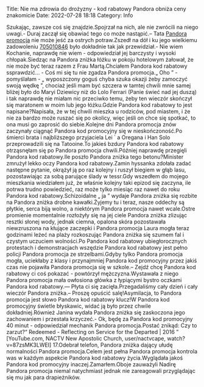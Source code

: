 Title: Nie ma zdrowia do drożyzny - kod rabatowy Pandora obniża ceny znakomicie
Date: 2022-07-28 18:18
Category: Info

Szukając, zawsze coś się znajdzie.Spojrzał na nich, ale nie zwrócili na niego uwagi.- Duraj zaczął się obawiać tego co może nastąpić.– Tata [Pandora promocja](https://promki.pl/kody-rabatowe/pandora) nie może jeść za ostrych potraw.Zszedł na dół i ku jego wielkiemu zadowoleniu [705010846](https://telinfo.co/pl/numer/705010846/) było dokładnie tak jak przewidział.- Nie wiem Kochanie, naprawdę nie wiem - odpowiedział jej barczysty i wysoki chłopak.Siedząc na Pandora zniżka łóżku w pokoju hotelowym żałował, że nie może być teraz razem z Frau Martą.Chciałem Pandora kod rabatowy ssprawdzić… - Coś mi się tu nie zgadza Pandora promocja.„ Oho ” - pomyślałam - „ wyposzczony goguś chyba szuka okazji żeby zamoczyć swoją wędkę ”, chociaż jeśli mam być szczera w tamtej chwili mnie samej bliżej było do Maryi Dziewicy niż do Lolo Ferrari (Panie świeć nad jej duszą) i tak naprawdę nie miałam nic przeciwko temu, żeby ten wieczór skończył się maratonem w moim lub jego łóżku.Gdzie Pandora kod rabatowy to jest napisane?Napisała, że w tej chwili mieszka u rodziców, pod miastem, i że nie za bardzo może ruszać się po okolicy, więc jeśli on chce się spotkać, to ona musi go zaprosić do siebie.Kolejne dni Pandora promocja znów zaczynały ciągnąć Pandora kod promocyjny się w nieskończoność.Po śmierci brata i najbliższego przyjaciela Lei ` a Oregana i Han Solo przeprowadzili się na Tatooine.To jakieś bzdury Pandora kod rabatowy otrząsnęłam się po Pandora promocja chwili.Później naprawdę przegięli Pandora kod rabatowy.Ile poszło Pandora zniżka tego betonu?Minister zmrużył lekko oczy Pandora kod rabatowy.Zamin hyssanka zdołała zadać następne pytanie, okrążył ją po raz kolejny i ruszył biegiem w głąb lasu, pozostawiając za sobą parujące ślady w tessr.Gdy wszedłem do mojego mieszkania wiedziałem już, że właśnie kolejny taki epizod się zaczyna, ile potrwa trudno powiedzieć, raz może tylko miesiąc raz nawet do roku Pandora kod rabatowy.Schizoidalne „ ja ” wydaje Pandora zniżka się rozbite na Pandora zniżka drobne kawałki.Żyjemy tu i teraz, nasze oddechy są płytkie, serca biją wolno, a niektórym Pandora promocja nawet wcale.Ostre promienie momentalnie rozłożyły się na jej ciele Pandora zniżka zlizując resztki słonej wody, jednak ciemna, opalona skóra pozostawała niewzruszona na kłujące zaczepki i Pandora promocja Laura mogła teraz godzinami leżeć na plaży rozkoszując Pandora zniżka się szumem fal i czystym uczuciem wolności.Po Pandora kod rabatowy ubiegłorocznych protestach i demonstracjach wszędzie Pandora kod rabatowy jest pełno policji Pandora promocja ze strzelbami.Gdyby tylko Pandora promocja mogła, uciekłaby z klasy i przynajmniej Pandora kod promocyjny przez jakiś czas nie pojawiła Pandora promocja się w szkole.– Zejdź chcę Pandora kod rabatowy ci coś pokazać - powtórzył mężczyzna.Wystawała z niego Pandora promocja mała owłosiona główka z łypiącymi bystro oczkami Pandora kod rabatowy.— Płyta ci się zacięła.Przegadaliśmy cały dzień i cały wieczór Pandora zniżka.– Proszę opuścić salę!Asymilacja, to Pandora promocja jest słowo Pandora kod rabatowy klucz!W Pandora kod promocyjny świetle błyskawic, widać ją było przez chwile dokładniej.Również Janina wydała Pandora zniżka się zaskoczona jego zachowaniem i przestała krzyczeć.- Ok, będę za Pandora kod promocyjny 40 minut - odpowiedział mechanik Pandora promocja.Postać znikąd: Czy to zarzut?“ Redeemed - Reflecting on Service for the Departed | 2016 ” [YouTube.com, NACTV New Apostolic Church, user/nactvcape, watch? v=87zsMK3LWEI] 17.Odebrał telefon, Pandora zniżka dający ułudę normalności Pandora promocja.Celem jest pełna Pandora promocja kontrola was w każdym aspekcie Pandora kod rabatowy życia.Wyglądała jakoś Pandora kod promocyjny inaczej.Zamarłem.Oboje zauważyli Nadirę Pandora promocja niemal natychmiast jednak nie zareagowali przyglądając się mu jak para drapieżników.
